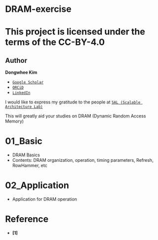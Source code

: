 # DRAM-exercise

# This project is licensed under the terms of the CC-BY-4.0

## Author

**Dongwhee Kim** 
- [```Google Scholar```](https://scholar.google.com/citations?user=8xzqA8YAAAAJ&hl=ko&oi=ao)
- [```ORCiD```](https://orcid.org/0009-0007-1673-1931?fbclid=PAAabkpwNHesKweJ6F2eGZDnFa2sch2211hf6ZY825YKuli5V7lcN7VIfT0CA)
- [```LinkedIn```](https://www.linkedin.com/in/dongwhee-kim-5753a8290)

I would like to express my gratitude to the people at [```SAL (Scalable Architecture Lab)```](https://scalable-arch.github.io/)

This will greatly aid your studies on DRAM (Dynamic Random Access Memory)

# 01_Basic
- DRAM Basics
- Contents: DRAM organization, operation, timing parameters, Refresh, RowHammer, etc

# 02_Application
- Application for DRAM operation

# Reference
- **[1]** 
